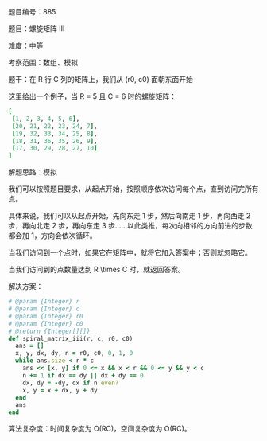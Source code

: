 题目编号：885

题目：螺旋矩阵 III

难度：中等

考察范围：数组、模拟

题干：在 R 行 C 列的矩阵上，我们从 (r0, c0) 面朝东面开始

这里给出一个例子，当 R = 5 且 C = 6 时的螺旋矩阵：

```ruby
[
 [1, 2, 3, 4, 5, 6],
 [20, 21, 22, 23, 24, 7],
 [19, 32, 33, 34, 25, 8],
 [18, 31, 36, 35, 26, 9],
 [17, 30, 29, 28, 27, 10]
]
```

解题思路：模拟

我们可以按照题目要求，从起点开始，按照顺序依次访问每个点，直到访问完所有点。

具体来说，我们可以从起点开始，先向东走 1 步，然后向南走 1 步，再向西走 2 步，再向北走 2 步，再向东走 3 步……以此类推，每次向相邻的方向前进的步数都会加 1，方向会依次循环。

当我们访问到一个点时，如果它在矩阵中，就将它加入答案中；否则就忽略它。

当我们访问到的点数量达到 R \times C 时，就返回答案。

解决方案：

```ruby
# @param {Integer} r
# @param {Integer} c
# @param {Integer} r0
# @param {Integer} c0
# @return {Integer[][]}
def spiral_matrix_iii(r, c, r0, c0)
  ans = []
  x, y, dx, dy, n = r0, c0, 0, 1, 0
  while ans.size < r * c
    ans << [x, y] if 0 <= x && x < r && 0 <= y && y < c
    n += 1 if dx == dy || dx + dy == 0
    dx, dy = -dy, dx if n.even?
    x, y = x + dx, y + dy
  end
  ans
end
```

算法复杂度：时间复杂度为 O(RC)，空间复杂度为 O(RC)。